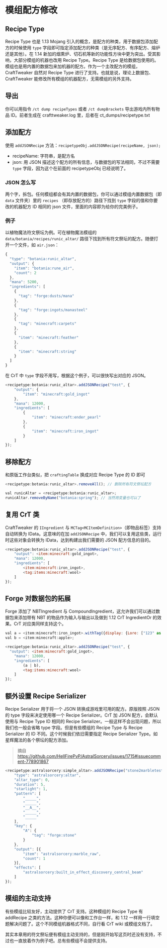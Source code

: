 # 模组配方修改

## Recipe Type

Recipe Type 也是 1.13 Mojang 引入的概念，是配方的种类，用于数据包添加配方的时候使用 `type` 字段即可指定添加配方的种类（是无序配方、有序配方、熔炉还是其他）。在 1.14 新加的烟熏炉、切石机等新的功能性方块中更为突出。受其影响，大部分模组的机器也改用 Recipe Type。Recipe Type 是给数据包使用的。模组也是用内置的数据包来加机器的配方。作为一个主改配方的模组，CraftTweaker 自然对 Recipe Type 进行了支持。也就是说，理论上数据包、CraftTweaker 能修改所有模组的机器配方，无需模组的另外支持。

## 导出

你可以用指令 `/ct dump recipeTypes` 或者 `/ct dumpBrackets` 导出游戏内所有物品 ID。前者生成在 crafttweaker.log 里，后者在 ct\_dumps/recipetype.txt

## 添加配方

使用 `addJSONRecipe` 方法：`recipetypeObj.addJSONRecipe(recipeName, json);`

* recipeName: 字符串，是配方名
* json: 用 JSON 描述这个配方的所有信息，与数据包的写法相同，不过不需要 `type` 字段，因为这个在前面的 recipetypeObj 已经说明了。

### JSON 怎么写

两个字，拆包。任何模组都会有其内置的数据包，你可以通过模组内置数据包（即 `data` 文件夹）里的 `recipes` （即存放配方的）路径下找到 `type` 字段的值和你要改的机器配方 ID 相同的 json 文件，里面的内容即为给你的完美例子。

### 例子

以植物魔法符文祭坛为例。可在植物魔法模组的 `data/botania/recipes/runic_altar/` 路径下找到所有符文祭坛的配方。随便打开一个文件，如 `air.json`：

```javascript
{
  "type": "botania:runic_altar",
  "output": {
    "item": "botania:rune_air",
    "count": 2
  },
  "mana": 5200,
  "ingredients": [
    {
      "tag": "forge:dusts/mana"
    },
    {
      "tag": "forge:ingots/manasteel"
    },
    {
      "tag": "minecraft:carpets"
    },
    {
      "item": "minecraft:feather"
    },
    {
      "item": "minecraft:string"
    }
  ]
}
```

在 CrT 中 `type` 字段不用写，根据这个例子，可以很快写出对应的 JSON。

```javascript
<recipetype:botania:runic_altar>.addJSONRecipe("test", {
    "output": {
        "item": "minecraft:gold_ingot"
    },
    "mana": 12000,
    "ingredients": [
        {
            "item": "minecraft:ender_pearl"
        },
        {
            "item": "minecraft:iron_ingot"
        }
    ]
});
```

## 移除配方

和原版工作台类似，把 `craftingTable` 换成对应 Recipe Type 的 ID 即可

```javascript
<recipetype:botania:runic_altar>.removeAll(); // 删除所有符文祭坛配方

val runicAltar = <recipetype:botania:runic_altar>;
runicAltar.removeByName("botania:spring"); // 当然用变量也可以了
```

## 复用 CrT 类

CraftTweaker 的 `IIngredient` 与 `MCTag<MCItemDefinition>`（即物品标签）支持自动转换为 IData。这意味的在加 `addJSONRecipe` 中，我们可以复用这些类，运行时这些对象会转换为 IData，达到构建出我们需要的 JSON 配方信息的目的。

```javascript
<recipetype:botania:runic_altar>.addJSONRecipe("test", {
    "output": <item:minecraft:gold_ingot>,
    "mana": 12000,
    "ingredients": [
        <item:minecraft:iron_ingot>,
        <tag:items:minecraft:wool>
    ]
});
```

## Forge 对数据包的拓展

Forge 添加了 NBTIngredient 与 CompoundIngredient，这允许我们可以通过数据包来添加带有 NBT 的物品作为输入与输出以及做到 1.12 CrT IngredientOr 的效果。CrT 对应类同样支持这个。

```javascript
val a = <item:minecraft:iron_ingot>.withTag({display: {Lore: ["123" as string]}});
val b = <item:minecraft:apple>;

<recipetype:botania:runic_altar>.addJSONRecipe("test", {
  "output": <item:minecraft:gold_ingot>,
    "mana": 12000,
    "ingredients": [
        (a | b),
        <tag:items:minecraft:wool>
    ]
});
```

## 额外设置 Recipe Serializer

Recipe Serializer 用于将一个 JSON 转换成游戏里可用的配方。原版按照 JSON 的 type 字段来决定使用哪一个 Recipe Serializer。CrT 加 JSON 配方，会默认使用与 Recipe Type ID 相同的 Recipe Serializer。一般这样不会出现问题，所以我们也一般会省略 type 字段。但是有些模组的 Recipe Type 与 Recipe Serializer 的 ID 不同。这个时候我们依旧需要指定 Recipe Serializer Type。如星辉魔法的各个祭坛的配方添加。

> 摘自 <https://github.com/HellFirePvP/AstralSorcery/issues/1715#issuecomment-778901867>

```javascript
<recipetype:astralsorcery:simple_altar>.addJSONRecipe("stone2marbletest", {
    "type": "astralsorcery:altar",
    "altar_type": 0,
    "duration": 5,
    "starlight": 1,
    "pattern": [
        "_____",
        "_____",
        "__A__",
        "_____",
        "_____"
    ],
    "key": {
        "A": {
            "tag": "forge:stone"
        }
    },
    "output": [{
        "item": "astralsorcery:marble_raw",
        "count": 1
    }],
    "effects": [
        "astralsorcery:built_in_effect_discovery_central_beam"
    ]
});
```

## 模组的主动支持

有些模组比较友好，主动提供了 CrT 支持。这种模组的 Recipe Type 有 addRecipe 之类的方法。这种你便可以像和工作台一样，和 1.12 一样用一行填空题解决问题了。这个不同模组机器格式不同，自行看 CrT wiki 或模组文档了。

其实本章用的符文祭坛便有模组主动支持的，但是刚开始写这页时还没有支持，不过也一直放着作为例子吧。总有些模组不会提供支持。
